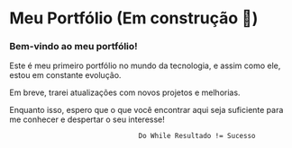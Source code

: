 
# Meu Portfólio (Em construção 💫)

### Bem-vindo ao meu portfólio! 
Este é meu primeiro portfólio no mundo da tecnologia, e assim como ele, estou em constante evolução. 

Em breve, trarei atualizações com novos projetos e melhorias.

Enquanto isso, espero que o que você encontrar aqui seja suficiente para me conhecer e despertar o seu interesse!

```bash
                                Do While Resultado != Sucesso
```
